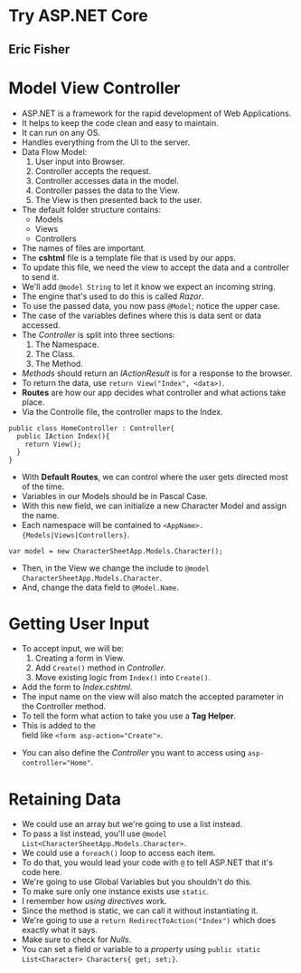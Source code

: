 # Try ASP.NET Core
## Eric Fisher

# Model View Controller
- ASP.NET is a framework for the rapid development of Web Applications.
- It helps to keep the code clean and easy to maintain.
- It can run on any OS.
- Handles everything from the UI to the server.
- Data Flow Model:
  1. User input into Browser.
  2. Controller accepts the request.
  3. Controller accesses data in the model.
  4. Controller passes the data to the View.
  5. The View is then presented back to the user.
- The default folder structure contains:
  * Models
  * Views
  * Controllers
- The names of files are important.
- The **cshtml** file is a template file that is used by our apps.
- To update this file, we need the view to accept the data and a controller to send it.
- We'll add `@model String` to let it know we expect an incoming string.
- The engine that's used to do this is called *Razor*.
- To use the passed data, you now pass `@Model`; notice the upper case.
- The case of the variables defines where this is data sent or data accessed.
- The *Controller* is split into three sections:
  1. The Namespace.
  2. The Class.
  3. The Method.
- *Methods* should return an *IActionResult* is for a response to the browser.
- To return the data, use `return View("Index", <data>)`.
- **Routes** are how our app decides what controller and what actions take place.
- Via the Controlle file, the controller maps to the Index.
```
public class HomeController : Controller{
  public IAction Index(){
    return View();
  }
}
```
- With **Default Routes**, we can control where the user gets directed most of the time.
- Variables in our Models should be in Pascal Case.
- With this new field, we can initialize a new Character Model and assign the name.
- Each namespace will be contained to `<AppName>.{Models|Views|Controllers}`.
```
var model = new CharacterSheetApp.Models.Character();
```
- Then, in the View we change the include to `@model CharacterSheetApp.Models.Character`.
- And, change the data field to `@Model.Name`.

# Getting User Input
- To accept input, we will be:
  1. Creating a form in View.
  2. Add `Create()` method in *Controller*.
  3. Move existing logic from `Index()` into `Create()`.
- Add the form to *Index.cshtml*.
- The input name on the view will also match the accepted parameter in the Controller method.
- To tell the form what action to take you use a **Tag Helper**.
- This is added to the *<form>* field like `<form asp-action="Create">`.
- You can also define the *Controller* you want to access using `asp-controller="Home"`.

# Retaining Data
- We could use an array but we're going to use a list instead.
- To pass a list instead, you'll use `@model List<CharacterSheetApp.Models.Character>`.
- We could use a `foreach()` loop to access each item.
- To do that, you would lead your code with `@` to tell ASP.NET that it's code here.
- We're going to use Global Variables but you shouldn't do this.
- To make sure only one instance exists use `static`.
- I remember how *using directives* work.
- Since the method is static, we can call it without instantiating it.
- We're going to use a `return RedirectToAction("Index")` which does exactly what it says.
- Make sure to check for *Nulls*.
- You can set a field or variable to a *property* using `public static List<Character> Characters{ get; set;}`.

